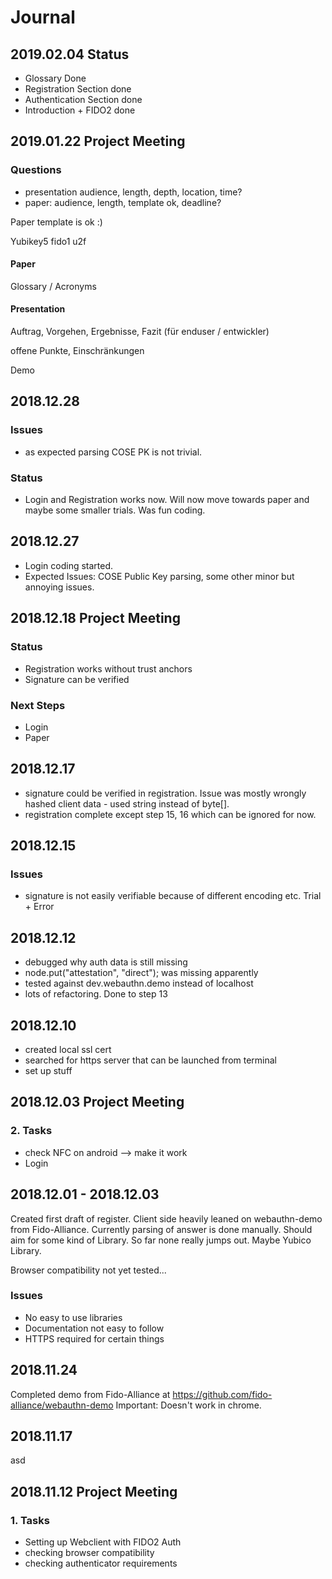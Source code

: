 # Journal

## 2019.02.04 Status

* Glossary Done
* Registration Section done
* Authentication Section done
* Introduction + FIDO2 done

## 2019.01.22 Project Meeting

### Questions

* presentation audience, length, depth, location, time?
* paper: audience, length, template ok, deadline?

Paper template is ok :)

Yubikey5 fido1 u2f

#### Paper

Glossary / Acronyms

#### Presentation

Auftrag, Vorgehen, Ergebnisse, Fazit (für enduser / entwickler)

offene Punkte, Einschränkungen

Demo

## 2018.12.28

### Issues

* as expected parsing COSE PK is not trivial.

### Status

* Login and Registration works now. Will now move towards paper and maybe some smaller trials. Was fun coding.

## 2018.12.27

* Login coding started.
* Expected Issues: COSE Public Key parsing, some other minor but annoying issues.

## 2018.12.18 Project Meeting

### Status

* Registration works without trust anchors
* Signature can be verified

### Next Steps

* Login
* Paper

## 2018.12.17

* signature could be verified in registration. Issue was mostly wrongly hashed client data - used string instead of byte[].
* registration complete except step 15, 16 which can be ignored for now.

## 2018.12.15

### Issues

* signature is not easily verifiable because of different encoding etc. Trial + Error

## 2018.12.12

* debugged why auth data is still missing
* node.put("attestation", "direct"); was missing apparently
* tested against dev.webauthn.demo instead of localhost
* lots of refactoring. Done to step 13

## 2018.12.10

* created local ssl cert
* searched for https server that can be launched from terminal
* set up stuff

## 2018.12.03 Project Meeting

### 2. Tasks

* check NFC on android --> make it work
* Login

## 2018.12.01 - 2018.12.03

Created first draft of register. Client side heavily leaned on webauthn-demo from Fido-Alliance. Currently parsing of answer is done manually. Should aim for some kind of Library. So far none really jumps out. Maybe Yubico Library.

Browser compatibility not yet tested...

### Issues

* No easy to use libraries
* Documentation not easy to follow
* HTTPS required for certain things

## 2018.11.24

Completed demo from Fido-Alliance at <https://github.com/fido-alliance/webauthn-demo>
Important: Doesn't work in chrome.

## 2018.11.17

asd

## 2018.11.12 Project Meeting

### 1. Tasks

* Setting up Webclient with FIDO2 Auth
* checking browser compatibility
* checking authenticator requirements
